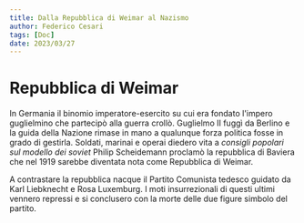 ```yaml
---
title: Dalla Repubblica di Weimar al Nazismo 
author: Federico Cesari 
tags: [Doc]
date: 2023/03/27
---
```

# Repubblica di Weimar
In Germania il binomio imperatore-esercito su cui era fondato l'impero guglielmino che partecipò alla guerra crollò. Guglielmo II fuggì da Berlino e la guida della Nazione rimase in mano a qualunque forza politica fosse in grado di gestirla. Soldati, marinai e operai diedero vita a *consigli popolari sul modello dei soviet*  Philip Scheidemann proclamò la repubblica di Baviera che nel 1919 sarebbe diventata nota come Repubblica di Weimar. 

A contrastare la repubblica nacque il Partito Comunista tedesco guidato da Karl Liebknecht e Rosa Luxemburg. I moti insurrezionali di questi ultimi vennero repressi e si conclusero con la morte delle due figure simbolo del partito.
